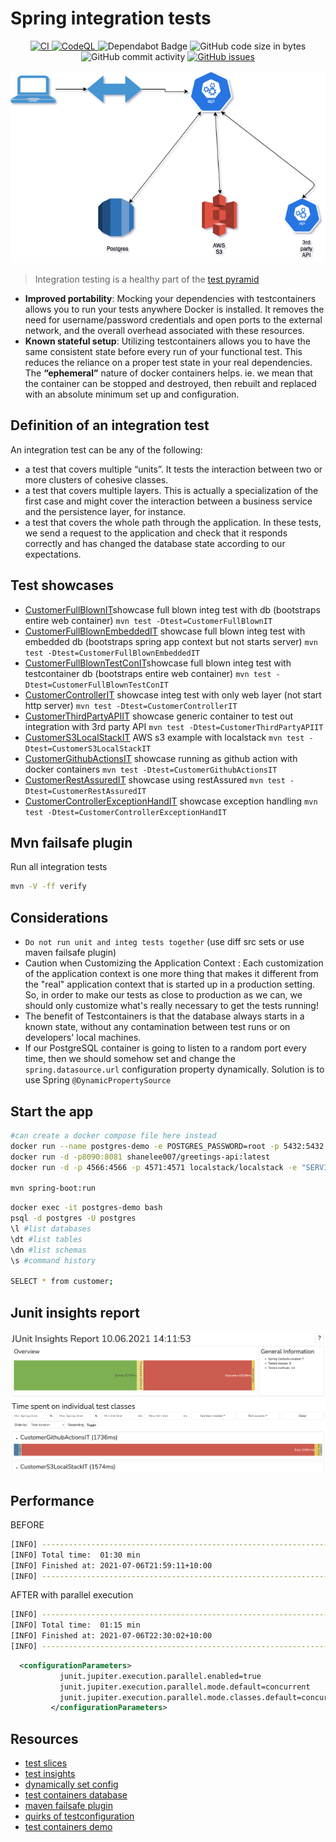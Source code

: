 # Spring integration tests


<p align="center">
  <a href="https://github.com/shavo007/spring-integ-demo/actions/workflows/push.yml">
    <img src="https://github.com/shavo007/spring-integ-demo/actions/workflows/push.yml/badge.svg" alt="CI" style="max-width: 100%;">
  </a>
  <a href="https://github.com/shavo007/spring-integ-demo/actions/workflows/codeql.yml">
    <img src="https://github.com/shavo007/spring-integ-demo/actions/workflows/codeql.yml/badge.svg" alt="CodeQL" style="max-width: 100%;">
  </a>
 </a>
  <img src="https://img.shields.io/badge/Dependabot-active-brightgreen.svg" alt="Dependabot Badge">
  <img src="https://img.shields.io/github/languages/code-size/shavo007/spring-integ-demo" alt="GitHub code size in bytes">
  <img src="https://img.shields.io/github/commit-activity/w/shavo007/spring-integ-demo" alt="GitHub commit activity">
  <a href="https://github.com/shavo007/spring-integ-demo/issues">
    <img src="https://img.shields.io/github/issues/shavo007/spring-integ-demo" alt="GitHub issues">
  </a>

![customer API arch](./assets/ArchDiagram.png)

> Integration testing is a healthy part of the [test pyramid](https://martinfowler.com/articles/practical-test-pyramid.html)

- **Improved portability**: Mocking your dependencies with testcontainers allows you to run your tests anywhere Docker is installed. It removes the need for username/password credentials and open ports to the external network, and the overall overhead associated with these resources.
- **Known stateful setup**: Utilizing testcontainers allows you to have the same consistent state before every run of your functional test. This reduces the reliance on a proper test state in your real dependencies. The  **“ephemeral”** nature of docker containers helps. ie. we mean that the container can be stopped and destroyed, then rebuilt and replaced with an absolute minimum set up and configuration.

## Definition of an integration test

 An integration test can be any of the following:

- a test that covers multiple “units”. It tests the interaction between two or more clusters of cohesive classes.
- a test that covers multiple layers. This is actually a specialization of the first case and might cover the interaction between a business service and the persistence layer, for instance.
- a test that covers the whole path through the application. In these tests, we send a request to the application and check that it responds correctly and has changed the database state according to our expectations.

## Test showcases

- [CustomerFullBlownIT](./src/test/java/com/example/integdemo/CustomerFullBlownIT.java)showcase full blown integ test with db (bootstraps entire web container) `mvn test -Dtest=CustomerFullBlownIT`
- [CustomerFullBlownEmbeddedIT](./src/test/java/com/example/integdemo/CustomerFullBlownEmbeddedIT.java) showcase full blown integ test with embedded db (bootstraps spring app context but not starts server) `mvn test -Dtest=CustomerFullBlownEmbeddedIT`
- [CustomerFullBlownTestConIT](./src/test/java/com/example/integdemo/CustomerFullBlownTestConIT.java)showcase full blown integ test with testcontainer db (bootstraps entire web container) `mvn test -Dtest=CustomerFullBlownTestConIT`
- [CustomerControllerIT](./src/test/java/com/example/integdemo/CustomerControllerIT.java) showcase integ test with only web layer (not start http server) `mvn test -Dtest=CustomerControllerIT`
- [CustomerThirdPartyAPIIT](./src/test/java/com/example/integdemo/CustomerThirdPartyAPIIT.java) showcase generic container to test out integration with 3rd party API `mvn test -Dtest=CustomerThirdPartyAPIIT`
- [CustomerS3LocalStackIT](./src/test/java/com/example/integdemo/CustomerS3LocalStackIT.java) AWS s3 example with localstack `mvn test -Dtest=CustomerS3LocalStackIT`
- [CustomerGithubActionsIT](./src/test/java/com/example/integdemo/CustomerGithubActionsIT.java) showcase running as github action with docker containers `mvn test -Dtest=CustomerGithubActionsIT`
- [CustomerRestAssuredIT](./src/test/java/com/example/integdemo/CustomerRestAssuredIT.java) showcase using restAssured `mvn test -Dtest=CustomerRestAssuredIT`
- [CustomerControllerExceptionHandIT](./src/test/java/com/example/integdemo/CustomerControllerExceptionHandIT.java) showcase exception handling `mvn test -Dtest=CustomerControllerExceptionHandIT`

## Mvn failsafe plugin

Run all integration tests

```bash
mvn -V -ff verify
```

## Considerations

- `Do not run unit and integ tests together` (use diff src sets or use maven failsafe plugin)
- Caution when Customizing the Application Context : Each customization of the application context is one more thing that makes it different from the "real" application context that is started up in a production setting. So, in order to make our tests as close to production as we can, we should only customize what's really necessary to get the tests running!
- The benefit of Testcontainers is that the database always starts in a known state, without any contamination between test runs or on developers' local machines.
- If our PostgreSQL container is going to listen to a random port every time, then we should somehow set and change the `spring.datasource.url` configuration property dynamically. Solution is to use Spring `@DynamicPropertySource`

## Start the app

```bash
#can create a docker compose file here instead
docker run --name postgres-demo -e POSTGRES_PASSWORD=root -p 5432:5432 -d postgres:11
docker run -d -p8090:8081 shanelee007/greetings-api:latest
docker run -d -p 4566:4566 -p 4571:4571 localstack/localstack -e "SERVICES=dynamodb,s3"

mvn spring-boot:run
```

```bash
docker exec -it postgres-demo bash
psql -d postgres -U postgres
\l #list databases
\dt #list tables
\dn #list schemas
\s #command history

SELECT * from customer;
```

## Junit insights report

![sample report](./assets/insights.png)

## Performance

BEFORE
```bash
[INFO] ------------------------------------------------------------------------
[INFO] Total time:  01:30 min
[INFO] Finished at: 2021-07-06T21:59:11+10:00
[INFO] ------------------------------------------------------------------------
```

AFTER with parallel execution
```bash
[INFO] ------------------------------------------------------------------------
[INFO] Total time:  01:15 min
[INFO] Finished at: 2021-07-06T22:30:02+10:00
[INFO] ------------------------------------------------------------------------
```

```xml
  <configurationParameters>
           junit.jupiter.execution.parallel.enabled=true
           junit.jupiter.execution.parallel.mode.default=concurrent
           junit.jupiter.execution.parallel.mode.classes.default=concurrent
         </configurationParameters>
```

## Resources

- [test slices](https://docs.spring.io/spring-boot/docs/current/reference/html/test-auto-configuration.html)
- [test insights](https://github.com/adessoAG/junit-insights)
- [dynamically set config](https://www.baeldung.com/spring-dynamicpropertysource)
- [test containers database](https://www.testcontainers.org/modules/databases/)
- [maven failsafe plugin](https://www.baeldung.com/maven-integration-test#failsafe)
- [quirks of testconfiguration](https://www.sivalabs.in/2020/12/quirks-of-spring-testconfiguration/)
- [test containers demo](https://github.com/drjunior90/testcontainers-demo)

